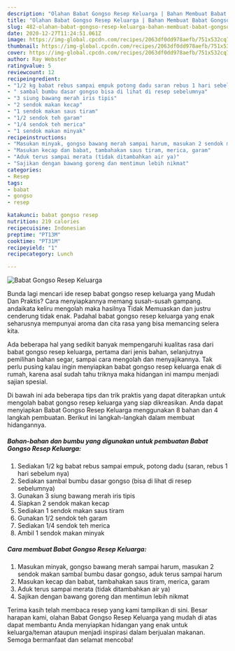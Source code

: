 ```yaml
---
description: "Olahan Babat Gongso Resep Keluarga | Bahan Membuat Babat Gongso Resep Keluarga Yang Lezat"
title: "Olahan Babat Gongso Resep Keluarga | Bahan Membuat Babat Gongso Resep Keluarga Yang Lezat"
slug: 482-olahan-babat-gongso-resep-keluarga-bahan-membuat-babat-gongso-resep-keluarga-yang-lezat
date: 2020-12-27T11:24:51.061Z
image: https://img-global.cpcdn.com/recipes/2063df0dd978aefb/751x532cq70/babat-gongso-resep-keluarga-foto-resep-utama.jpg
thumbnail: https://img-global.cpcdn.com/recipes/2063df0dd978aefb/751x532cq70/babat-gongso-resep-keluarga-foto-resep-utama.jpg
cover: https://img-global.cpcdn.com/recipes/2063df0dd978aefb/751x532cq70/babat-gongso-resep-keluarga-foto-resep-utama.jpg
author: Ray Webster
ratingvalue: 5
reviewcount: 12
recipeingredient:
- "1/2 kg babat rebus sampai empuk potong dadu saran rebus 1 hari sebelum nya"
- " sambal bumbu dasar gongso bisa di lihat di resep sebelumnya"
- "3 siung bawang merah iris tipis"
- "2 sendok makan kecap"
- "1 sendok makan saus tiram"
- "1/2 sendok teh garam"
- "1/4 sendok teh merica"
- "1 sendok makan minyak"
recipeinstructions:
- "Masukan minyak, gongso bawang merah sampai harum, masukan 2 sendok makan sambal bumbu dasar gongso, aduk terus sampai harum"
- "Masukan kecap dan babat, tambahakan saus tiram, merica, garam"
- "Aduk terus sampai merata (tidak ditambahkan air ya)"
- "Sajikan dengan bawang goreng dan mentimun lebih nikmat"
categories:
- Resep
tags:
- babat
- gongso
- resep

katakunci: babat gongso resep 
nutrition: 219 calories
recipecuisine: Indonesian
preptime: "PT13M"
cooktime: "PT31M"
recipeyield: "1"
recipecategory: Lunch

---
```



![Babat Gongso Resep Keluarga](https://img-global.cpcdn.com/recipes/2063df0dd978aefb/751x532cq70/babat-gongso-resep-keluarga-foto-resep-utama.jpg)

Bunda lagi mencari ide resep babat gongso resep keluarga yang Mudah Dan Praktis? Cara menyiapkannya memang susah-susah gampang. andaikata keliru mengolah maka hasilnya Tidak Memuaskan dan justru cenderung tidak enak. Padahal babat gongso resep keluarga yang enak seharusnya mempunyai aroma dan cita rasa yang bisa memancing selera kita.

Ada beberapa hal yang sedikit banyak mempengaruhi kualitas rasa dari babat gongso resep keluarga, pertama dari jenis bahan, selanjutnya pemilihan bahan segar, sampai cara mengolah dan menyajikannya. Tak perlu pusing kalau ingin menyiapkan babat gongso resep keluarga enak di rumah, karena asal sudah tahu triknya maka hidangan ini mampu menjadi sajian spesial.




Di bawah ini ada beberapa tips dan trik praktis yang dapat diterapkan untuk mengolah babat gongso resep keluarga yang siap dikreasikan. Anda dapat menyiapkan Babat Gongso Resep Keluarga menggunakan 8 bahan dan 4 langkah pembuatan. Berikut ini langkah-langkah dalam membuat hidangannya.

<!--inarticleads1-->

##### Bahan-bahan dan bumbu yang digunakan untuk pembuatan Babat Gongso Resep Keluarga:

1. Sediakan 1/2 kg babat rebus sampai empuk, potong dadu (saran, rebus 1 hari sebelum nya)
1. Sediakan  sambal bumbu dasar gongso (bisa di lihat di resep sebelumnya)
1. Gunakan 3 siung bawang merah iris tipis
1. Siapkan 2 sendok makan kecap
1. Sediakan 1 sendok makan saus tiram
1. Gunakan 1/2 sendok teh garam
1. Sediakan 1/4 sendok teh merica
1. Ambil 1 sendok makan minyak




<!--inarticleads2-->

##### Cara membuat Babat Gongso Resep Keluarga:

1. Masukan minyak, gongso bawang merah sampai harum, masukan 2 sendok makan sambal bumbu dasar gongso, aduk terus sampai harum
1. Masukan kecap dan babat, tambahakan saus tiram, merica, garam
1. Aduk terus sampai merata (tidak ditambahkan air ya)
1. Sajikan dengan bawang goreng dan mentimun lebih nikmat




Terima kasih telah membaca resep yang kami tampilkan di sini. Besar harapan kami, olahan Babat Gongso Resep Keluarga yang mudah di atas dapat membantu Anda menyiapkan hidangan yang enak untuk keluarga/teman ataupun menjadi inspirasi dalam berjualan makanan. Semoga bermanfaat dan selamat mencoba!

